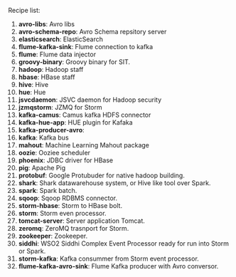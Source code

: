 Recipe list:

1. __avro-libs__: Avro libs
2. __avro-schema-repo__: Avro Schema repsitory server
3. __elasticsearch__: ElasticSearch
4. __flume-kafka-sink__: Flume connection to kafka
5. __flume__: Flume data injector
6. __groovy-binary__: Groovy binary for SIT.
7. __hadoop__: Hadoop staff
8. __hbase__: HBase staff
9. __hive__: Hive
10. __hue__: Hue
11. __jsvcdaemon__: JSVC daemon for Hadoop security
12. __jzmqstorm__: JZMQ for Storm
13. __kafka-camus__: Camus kafka HDFS connector
14. __kafka-hue-app__: HUE plugin for Kafaka
15. __kafka-producer-avro__: 
16. __kafka__: Kafka bus
17. __mahout__: Machine Learning Mahout package
18. __oozie__: Ooziee scheduler
19. __phoenix__: JDBC driver for HBase
20. __pig__: Apache Pig
21. __protobuf__: Google Protubuder for native hadoop building.
22. __shark__: Shark datawarehouse system, or Hive like tool over Spark.
23. __spark__: Spark batch.
24. __sqoop__: Sqoop RDBMS connector.
25. __storm-hbase__: Storm to HBase bolt.
26. __storm__: Storm even processor.
27. __tomcat-server__: Server application Tomcat.
28. __zeromq__: ZeroMQ trasnport for Storm.
29. __zookeeper__: Zookeeper.
29. __siddhi__: WSO2 Siddhi Complex Event Processor ready for run into Storm or Spark.
29. __storm-kafka__: Kafka consummer from Storm event processor.
30. __flume-kafka-avro-sink__: Flume Kafka producer with Avro conversor.






















